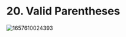 # 20. Valid Parentheses

![1657610024393](https://user-images.githubusercontent.com/45015114/178430991-65697bab-1084-4ac9-8fea-50ec44c758ea.png)
